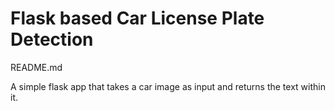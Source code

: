 # Flask based Car License Plate Detection

README.md

A simple flask app that takes a car image as input and returns the text within it.




